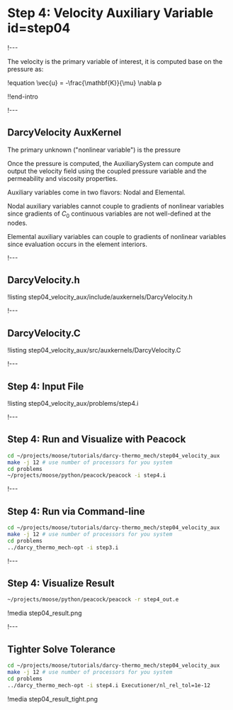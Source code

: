 # Step 4: Velocity Auxiliary Variable id=step04

!---

The velocity is the primary variable of interest, it is computed base on the pressure as:

!equation
\vec{u} = -\frac{\mathbf{K}}{\mu} \nabla p

!!end-intro

!---

## DarcyVelocity AuxKernel

The primary unknown ("nonlinear variable") is the pressure

Once the pressure is computed, the AuxiliarySystem can compute and output the velocity field using
the coupled pressure variable and the permeability and viscosity properties.

Auxiliary variables come in two flavors: Nodal and Elemental.

Nodal auxiliary variables cannot couple to gradients of nonlinear variables since gradients of $C_0$
continuous variables are not well-defined at the nodes.

Elemental auxiliary variables can couple to gradients of nonlinear variables since evaluation
occurs in the element interiors.

!---

## DarcyVelocity.h

!listing step04_velocity_aux/include/auxkernels/DarcyVelocity.h

!---

## DarcyVelocity.C

!listing step04_velocity_aux/src/auxkernels/DarcyVelocity.C

!---

## Step 4: Input File

!listing step04_velocity_aux/problems/step4.i

!---

## Step 4: Run and Visualize with Peacock

```bash
cd ~/projects/moose/tutorials/darcy-thermo_mech/step04_velocity_aux
make -j 12 # use number of processors for you system
cd problems
~/projects/moose/python/peacock/peacock -i step4.i
```

!---

## Step 4: Run via Command-line

```bash
cd ~/projects/moose/tutorials/darcy-thermo_mech/step04_velocity_aux
make -j 12 # use number of processors for you system
cd problems
../darcy_thermo_mech-opt -i step3.i
```

!---

## Step 4: Visualize Result

```bash
~/projects/moose/python/peacock/peacock -r step4_out.e
```

!media step04_result.png

!---

## Tighter Solve Tolerance

```bash
cd ~/projects/moose/tutorials/darcy-thermo_mech/step04_velocity_aux
make -j 12 # use number of processors for you system
cd problems
../darcy_thermo_mech-opt -i step4.i Executioner/nl_rel_tol=1e-12
```

!media step04_result_tight.png

